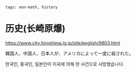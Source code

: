 ```
tags: non-math, history
```

# 历史(长崎原爆)

https://www.city.hiroshima.lg.jp/site/english/9803.html

韓国人、中国人、日本人が、アメリカによって一度に殺された。

한국인, 중국인, 일본인이 미국에 의해 한 사건으로 사망했습니다.